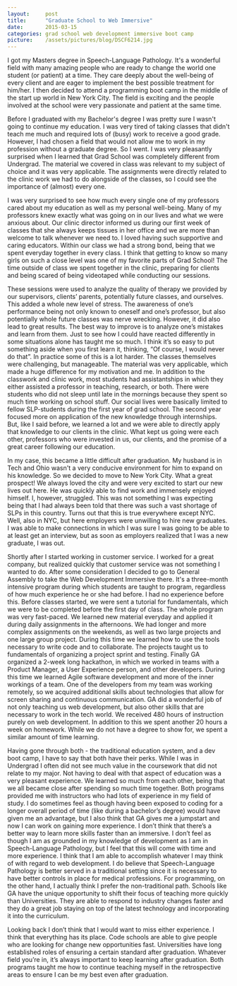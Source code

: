 ```yaml
---
layout:     post
title:      "Graduate School to Web Immersive"
date:       2015-03-15
categories: grad school web development immersive boot camp
picture:    /assets/pictures/blog/DSCF6214.jpg
---
```



I got my Masters degree in Speech-Language Pathology. It's a wonderful field with many amazing people who are ready to change the world one student (or patient) at a time. They care deeply about the well-being of every client and are eager to implement the best possible treatment for him/her. I then decided to attend a programming boot camp in the middle of the start up world in New York City. The field is exciting and the people involved at the school were very passionate and patient at the same time.

Before I graduated with my Bachelor's degree I was pretty sure I wasn't going to continue my education. I was very tired of taking classes that didn't teach me much and required lots of (busy) work to receive a good grade. However, I had chosen a field that would not allow me to work in my profession without a graduate degree. So I went. I was very pleasantly surprised when I learned that Grad School was completely different from Undergrad. The material we covered in class was relevant to my subject of choice and it was very applicable. The assignments were directly related to the clinic work we had to do alongside of the classes, so I could see the importance of (almost) every one.

I was very surprised to see how much every single one of my professors cared about my education as well as my personal well-being. Many of my professors knew exactly what was going on in our lives and what we were anxious about. Our clinic director informed us during our first week of classes that she always keeps tissues in her office and we are more than welcome to talk whenever we need to. I loved having such supportive and caring educators. Within our class we had a strong bond, being that we spent everyday together in every class. I think that getting to know so many girls on such a close level was one of my favorite parts of Grad School! The time outside of class we spent together in the clinic, preparing for clients and being scared of being videotaped while conducting our sessions.

These sessions were used to analyze the quality of therapy we provided by our supervisors, clients’ parents, potentially future classes, and ourselves. This added a whole new level of stress. The awareness of one’s performance being not only known to oneself and one’s professor, but also potentially whole future classes was nerve wrecking. However, it did also lead to great results. The best way to improve is to analyze one’s mistakes and learn from them. Just to see how I could have reacted differently in some situations alone has taught me so much. I think it’s so easy to put something aside when you first learn it, thinking, “Of course, I would never do that”. In practice some of this is a lot harder. The classes themselves were challenging, but manageable. The material was very applicable, which made a huge difference for my motivation and me. In addition to the classwork and clinic work, most students had assistantships in which they either assisted a professor in teaching, research, or both. There were students who did not sleep until late in the mornings because they spent so much time working on school stuff. Our social lives were basically limited to fellow SLP-students during the first year of grad school. The second year focused more on application of the new knowledge through internships. But, like I said before, we learned a lot and we were able to directly apply that knowledge to our clients in the clinic. What kept us going were each other, professors who were invested in us, our clients, and the promise of a great career following our education.

In my case, this became a little difficult after graduation. My husband is in Tech and Ohio wasn't a very conducive environment for him to expand on his knowledge. So we decided to move to New York City. What a great prospect! We always loved the city and were very excited to start our new lives out here. He was quickly able to find work and immensely enjoyed himself. I, however, struggled. This was not something I was expecting being that I had always been told that there was such a vast shortage of SLPs in this country. Turns out that this is true everywhere except NYC. Well, also in NYC, but here employers were unwilling to hire new graduates. I was able to make connections in which I was sure I was going to be able to at least get an interview, but as soon as employers realized that I was a new graduate, I was out.

Shortly after I started working in customer service. I worked for a great company, but realized quickly that customer service was not something I wanted to do. After some consideration I decided to go to General Assembly to take the Web Development Immersive there. It's a three-month intensive program during which students are taught to program, regardless of how much experience he or she had before. I had no experience before this. Before classes started, we were sent a tutorial for fundamentals, which we were to be completed before the first day of class. The whole program was very fast-paced. We learned new material everyday and applied it during daily assignments in the afternoons. We had longer and more complex assignments on the weekends, as well as two large projects and one large group project. During this time we learned how to use the tools necessary to write code and to collaborate. The projects taught us to fundamentals of organizing a project sprint and testing. Finally GA organized a 2-week long hackathon, in which we worked in teams with a Product Manager, a User Experience person, and other developers. During this time we learned Agile software development and more of the inner workings of a team. One of the developers from my team was working remotely, so we acquired additional skills about technologies that allow for screen sharing and continuous communication. GA did a wonderful job of not only teaching us web development, but also other skills that are necessary to work in the tech world. We received 480 hours of instruction purely on web development. In addition to this we spent another 20 hours a week on homework. While we do not have a degree to show for, we spent a similar amount of time learning.

Having gone through both - the traditional education system, and a dev boot camp, I have to say that both have their perks. While I was in Undergrad I often did not see much value in the coursework that did not relate to my major. Not having to deal with that aspect of education was a very pleasant experience. We learned so much from each other, being that we all became close after spending so much time together. Both programs provided me with instructors who had lots of experience in my field of study. I do sometimes feel as though having been exposed to coding for a longer overall period of time (like during a bachelor’s degree) would have given me an advantage, but I also think that GA gives me a jumpstart and now I can work on gaining more experience. I don’t think that there’s a better way to learn more skills faster than an immersive. I don’t feel as though I am as grounded in my knowledge of development as I am in Speech-Language Pathology, but I feel that this will come with time and more experience. I think that I am able to accomplish whatever I may think of with regard to web development. I do believe that Speech-Language Pathology is better served in a traditional setting since it is necessary to have better controls in place for medical professions. For programming, on the other hand, I actually think I prefer the non-traditional path. Schools like GA have the unique opportunity to shift their focus of teaching more quickly than Universities. They are able to respond to industry changes faster and they do a great job staying on top of the latest technology and incorporating it into the curriculum.

Looking back I don’t think that I would want to miss either experience. I think that everything has its place. Code schools are able to give people who are looking for change new opportunities fast. Universities have long established roles of ensuring a certain standard after graduation. Whatever field you’re in, it’s always important to keep learning after graduation. Both programs taught me how to continue teaching myself in the retrospective areas to ensure I can be my best even after graduation.
























